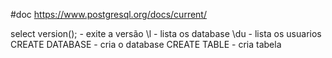 #doc https://www.postgresql.org/docs/current/

select version(); - exite a versão
\l - lista os database
\du - lista os usuarios
CREATE DATABASE - cria o database
CREATE TABLE - cria tabela

